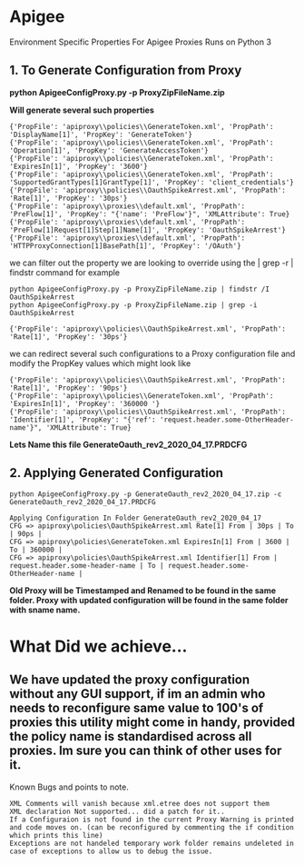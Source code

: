 # Apigee
Environment Specific Properties For Apigee Proxies Runs on Python 3
  
  ## 1. To Generate Configuration from Proxy

**python ApigeeConfigProxy.py -p ProxyZipFileName.zip**

**Will generate several such properties** 


```
{'PropFile': 'apiproxy\\policies\\GenerateToken.xml', 'PropPath': 'DisplayName[1]', 'PropKey': 'GenerateToken'}
{'PropFile': 'apiproxy\\policies\\GenerateToken.xml', 'PropPath': 'Operation[1]', 'PropKey': 'GenerateAccessToken'}
{'PropFile': 'apiproxy\\policies\\GenerateToken.xml', 'PropPath': 'ExpiresIn[1]', 'PropKey': '3600'}
{'PropFile': 'apiproxy\\policies\\GenerateToken.xml', 'PropPath': 'SupportedGrantTypes[1]GrantType[1]', 'PropKey': 'client_credentials'}
{'PropFile': 'apiproxy\\policies\\OauthSpikeArrest.xml', 'PropPath': 'Rate[1]', 'PropKey': '30ps'}
{'PropFile': 'apiproxy\\proxies\\default.xml', 'PropPath': 'PreFlow[1]', 'PropKey': "{'name': 'PreFlow'}", 'XMLAttribute': True}
{'PropFile': 'apiproxy\\proxies\\default.xml', 'PropPath': 'PreFlow[1]Request[1]Step[1]Name[1]', 'PropKey': 'OauthSpikeArrest'}
{'PropFile': 'apiproxy\\proxies\\default.xml', 'PropPath': 'HTTPProxyConnection[1]BasePath[1]', 'PropKey': '/OAuth'}
```

we can filter out the property we are looking to override using the | grep -r | findstr command  for example

```
python ApigeeConfigProxy.py -p ProxyZipFileName.zip | findstr /I OauthSpikeArrest
python ApigeeConfigProxy.py -p ProxyZipFileName.zip | grep -i  OauthSpikeArrest
```



```
{'PropFile': 'apiproxy\\policies\\OauthSpikeArrest.xml', 'PropPath': 'Rate[1]', 'PropKey': '30ps'}
```



we can redirect several such configurations to a Proxy configuration file and modify the PropKey values which might look like 

```
{'PropFile': 'apiproxy\\policies\\OauthSpikeArrest.xml', 'PropPath': 'Rate[1]', 'PropKey': '90ps'}
{'PropFile': 'apiproxy\\policies\\GenerateToken.xml', 'PropPath': 'ExpiresIn[1]', 'PropKey': '360000 '}
{'PropFile': 'apiproxy\\policies\\OauthSpikeArrest.xml', 'PropPath': 'Identifier[1]', 'PropKey': "{'ref': 'request.header.some-OtherHeader-name'}", 'XMLAttribute': True}
```

**Lets Name this file GenerateOauth_rev2_2020_04_17.PRDCFG**

## 2. Applying Generated Configuration

```python ApigeeConfigProxy.py -p GenerateOauth_rev2_2020_04_17.zip -c GenerateOauth_rev2_2020_04_17.PRDCFG```

```
Applying Configuration In Folder GenerateOauth_rev2_2020_04_17
CFG => apiproxy\policies\OauthSpikeArrest.xml Rate[1] From | 30ps | To | 90ps |
CFG => apiproxy\policies\GenerateToken.xml ExpiresIn[1] From | 3600 | To | 360000 |
CFG => apiproxy\policies\OauthSpikeArrest.xml Identifier[1] From | request.header.some-header-name | To | request.header.some-OtherHeader-name |
```

**Old Proxy will be Timestamped and Renamed to be found in the same folder. Proxy with updated configuration will be found in the same folder with sname name.**


# What Did we achieve...
  ## We have updated the proxy configuration without any GUI support, if im an admin who needs to reconfigure same value to 100's of proxies this utility might come in handy, provided the policy name is standardised across all proxies. Im sure you can think of other uses for it.
 
 
 Known Bugs and points to note.
 ```
 XML Comments will vanish because xml.etree does not support them
 XML declaration Not supported... did a patch for it.. 
 If a Configuraion is not found in the current Proxy Warning is printed and code moves on. (can be reconfigured by commenting the if condition which prints this line)
 Exceptions are not handeled temporary work folder remains undeleted in case of exceptions to allow us to debug the issue.
 ```
 
